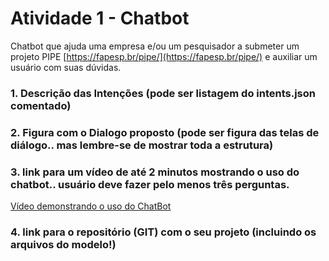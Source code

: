 # Atividade 1 - Chatbot

Chatbot que ajuda uma empresa e/ou um pesquisador a submeter um projeto PIPE  [https://fapesp.br/pipe/](https://fapesp.br/pipe/) e auxiliar um usuário com suas dúvidas.

### 1. Descrição das Intenções (pode ser listagem do intents.json comentado)
### 2. Figura com o Dialogo proposto (pode ser figura das telas de diálogo.. mas lembre-se de mostrar toda a estrutura)
### 3. link para um vídeo de até 2 minutos mostrando o uso do chatbot.. usuário deve fazer pelo menos três perguntas.
[Vídeo demonstrando o uso do ChatBot](https://github.com/RenanPiva/Atividade-1-Chatbot/blob/main/2024-08-20%2022-44-56.mkv)
### 4. link para o repositório (GIT) com o seu projeto (incluindo os arquivos do modelo!)
